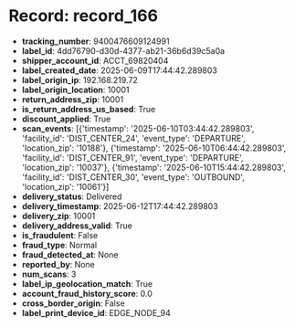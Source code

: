 # Record: record_166

- **tracking_number**: 9400476609124991
- **label_id**: 4dd76790-d30d-4377-ab21-36b6d39c5a0a
- **shipper_account_id**: ACCT_69820404
- **label_created_date**: 2025-06-09T17:44:42.289803
- **label_origin_ip**: 192.168.219.72
- **label_origin_location**: 10001
- **return_address_zip**: 10001
- **is_return_address_us_based**: True
- **discount_applied**: True
- **scan_events**: [{'timestamp': '2025-06-10T03:44:42.289803', 'facility_id': 'DIST_CENTER_24', 'event_type': 'DEPARTURE', 'location_zip': '10188'}, {'timestamp': '2025-06-10T06:44:42.289803', 'facility_id': 'DIST_CENTER_91', 'event_type': 'DEPARTURE', 'location_zip': '10037'}, {'timestamp': '2025-06-10T15:44:42.289803', 'facility_id': 'DIST_CENTER_30', 'event_type': 'OUTBOUND', 'location_zip': '10061'}]
- **delivery_status**: Delivered
- **delivery_timestamp**: 2025-06-12T17:44:42.289803
- **delivery_zip**: 10001
- **delivery_address_valid**: True
- **is_fraudulent**: False
- **fraud_type**: Normal
- **fraud_detected_at**: None
- **reported_by**: None
- **num_scans**: 3
- **label_ip_geolocation_match**: True
- **account_fraud_history_score**: 0.0
- **cross_border_origin**: False
- **label_print_device_id**: EDGE_NODE_94